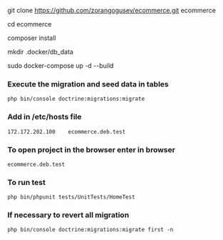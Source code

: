 
git clone https://github.com/zorangogusev/ecommerce.git ecommerce

cd ecommerce

composer install

mkdir .docker/db_data

sudo docker-compose up -d --build

### Execute the migration and seed data in tables

    php bin/console doctrine:migrations:migrate

### Add in /etc/hosts file

    172.172.202.100    ecommerce.deb.test

### To open project in the browser enter in browser 

    ecommerce.deb.test

### To run test

    php bin/phpunit tests/UnitTests/HomeTest

### If necessary to revert all migration

    php bin/console doctrine:migrations:migrate first -n
